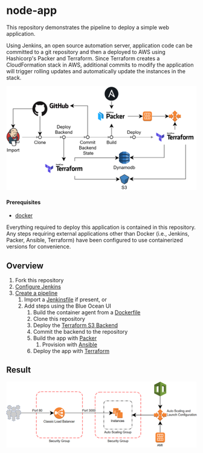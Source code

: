 # node-app

This repository demonstrates the pipeline to deploy a simple web application.

Using Jenkins, an open source automation server, application code can be committed to a git repository and then a deployed to AWS using Hashicorp's Packer and Terraform. Since Terraform creates a CloudFormation stack in AWS, additional commits to modify the application will trigger rolling updates and automatically update the instances in the stack.

<img src="docs/static/overview.png" width="800">

#### Prerequisites

- [docker](https://www.docker.com/)

Everything required to deploy this application is contained in this repository. Any steps requiring external applications other than Docker (i.e., Jenkins, Packer, Ansible, Terraform) have been configured to use containerized versions for convenience.

## Overview

1. Fork this repository
2. [Configure Jenkins](docs/jenkins.md)
3. [Create a pipeline](docs/pipeline.md)
    1. Import a [Jenkinsfile](docs/jenkinsfile.md) if present, or
    2. Add steps using the Blue Ocean UI
        1. Build the container agent from a [Dockerfile](Dockerfile)
        2. Clone this repository
        3. Deploy the [Terraform S3 Backend](https://www.terraform.io/docs/backends/types/s3.html)
        4. Commit the backend to the repository
        5. Build the app with [Packer](https://www.packer.io/)
            1. Provision with [Ansible](https://www.ansible.com/)
        6. Deploy the app with [Terraform](https://www.terraform.io/)

## Result

<img src="docs/static/node-app.png" width="800">
